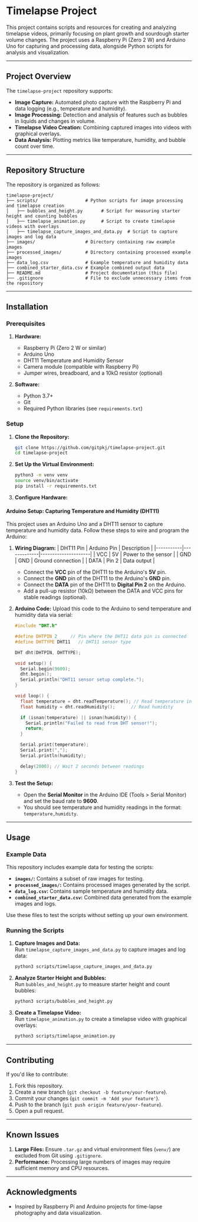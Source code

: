 # Timelapse Project

This project contains scripts and resources for creating and analyzing timelapse videos, primarily focusing on plant growth and sourdough starter volume changes. The project uses a Raspberry Pi (Zero 2 W) and Arduino Uno for capturing and processing data, alongside Python scripts for analysis and visualization.

---

## Project Overview
The `timelapse-project` repository supports:
- **Image Capture:** Automated photo capture with the Raspberry Pi and data logging (e.g., temperature and humidity).
- **Image Processing:** Detection and analysis of features such as bubbles in liquids and changes in volume.
- **Timelapse Video Creation:** Combining captured images into videos with graphical overlays.
- **Data Analysis:** Plotting metrics like temperature, humidity, and bubble count over time.

---

## Repository Structure
The repository is organized as follows:

```
timelapse-project/
├── scripts/                  # Python scripts for image processing and timelapse creation
│   ├── bubbles_and_height.py       # Script for measuring starter height and counting bubbles
│   ├── timelapse_animation.py      # Script to create timelapse videos with overlays
│   ├── timelapse_capture_images_and_data.py  # Script to capture images and log data
├── images/                   # Directory containing raw example images
├── processed_images/         # Directory containing processed example images
├── data_log.csv              # Example temperature and humidity data
├── combined_starter_data.csv # Example combined output data
├── README.md                 # Project documentation (this file)
├── .gitignore                # File to exclude unnecessary items from the repository
```

---

## Installation
### Prerequisites
1. **Hardware:**
   - Raspberry Pi (Zero 2 W or similar)
   - Arduino Uno
   - DHT11 Temperature and Humidity Sensor
   - Camera module (compatible with Raspberry Pi)
   - Jumper wires, breadboard, and a 10kΩ resistor (optional)

2. **Software:**
   - Python 3.7+
   - Git
   - Required Python libraries (see `requirements.txt`)

### Setup
1. **Clone the Repository:**
   ```bash
   git clone https://github.com/gitpkj/timelapse-project.git
   cd timelapse-project
   ```

2. **Set Up the Virtual Environment:**
   ```bash
   python3 -m venv venv
   source venv/bin/activate
   pip install -r requirements.txt
   ```

3. **Configure Hardware:**

#### Arduino Setup: Capturing Temperature and Humidity (DHT11)
This project uses an Arduino Uno and a DHT11 sensor to capture temperature and humidity data. Follow these steps to wire and program the Arduino:

1. **Wiring Diagram:**
   | DHT11 Pin | Arduino Pin | Description         |
   |-----------|-------------|---------------------|
   | VCC       | 5V          | Power to the sensor |
   | GND       | GND         | Ground connection   |
   | DATA      | Pin 2       | Data output         |

   - Connect the **VCC** pin of the DHT11 to the Arduino's **5V** pin.
   - Connect the **GND** pin of the DHT11 to the Arduino's **GND** pin.
   - Connect the **DATA** pin of the DHT11 to **Digital Pin 2** on the Arduino.
   - Add a pull-up resistor (10kΩ) between the DATA and VCC pins for stable readings (optional).

2. **Arduino Code:**
   Upload this code to the Arduino to send temperature and humidity data via serial:

   ```cpp
   #include "DHT.h"

   #define DHTPIN 2     // Pin where the DHT11 data pin is connected
   #define DHTTYPE DHT11   // DHT11 sensor type

   DHT dht(DHTPIN, DHTTYPE);

   void setup() {
     Serial.begin(9600);
     dht.begin();
     Serial.println("DHT11 sensor setup complete.");
   }

   void loop() {
     float temperature = dht.readTemperature(); // Read temperature in Celsius
     float humidity = dht.readHumidity();      // Read humidity

     if (isnan(temperature) || isnan(humidity)) {
       Serial.println("Failed to read from DHT sensor!");
       return;
     }

     Serial.print(temperature);
     Serial.print(",");
     Serial.println(humidity);

     delay(2000); // Wait 2 seconds between readings
   }
   ```

3. **Test the Setup:**
   - Open the **Serial Monitor** in the Arduino IDE (Tools > Serial Monitor) and set the baud rate to **9600**.
   - You should see temperature and humidity readings in the format: `temperature,humidity`.

---

## Usage
### Example Data
This repository includes example data for testing the scripts:
- **`images/`:** Contains a subset of raw images for testing.
- **`processed_images/`:** Contains processed images generated by the script.
- **`data_log.csv`:** Contains sample temperature and humidity data.
- **`combined_starter_data.csv`:** Combined data generated from the example images and logs.

Use these files to test the scripts without setting up your own environment.

### Running the Scripts
1. **Capture Images and Data:**  
   Run `timelapse_capture_images_and_data.py` to capture images and log data:
   ```bash
   python3 scripts/timelapse_capture_images_and_data.py
   ```

2. **Analyze Starter Height and Bubbles:**  
   Run `bubbles_and_height.py` to measure starter height and count bubbles:
   ```bash
   python3 scripts/bubbles_and_height.py
   ```

3. **Create a Timelapse Video:**  
   Run `timelapse_animation.py` to create a timelapse video with graphical overlays:
   ```bash
   python3 scripts/timelapse_animation.py
   ```

---

## Contributing
If you'd like to contribute:
1. Fork this repository.
2. Create a new branch (`git checkout -b feature/your-feature`).
3. Commit your changes (`git commit -m 'Add your feature'`).
4. Push to the branch (`git push origin feature/your-feature`).
5. Open a pull request.

---

## Known Issues
1. **Large Files:** Ensure `.tar.gz` and virtual environment files (`venv/`) are excluded from Git using `.gitignore`.
2. **Performance:** Processing large numbers of images may require sufficient memory and CPU resources.

---

## Acknowledgments
- Inspired by Raspberry Pi and Arduino projects for time-lapse photography and data visualization.

